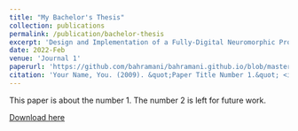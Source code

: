 ```yaml
---
title: "My Bachelor's Thesis"
collection: publications
permalink: /publication/bachelor-thesis
excerpt: 'Design and Implementation of a Fully-Digital Neuromorphic Processor'
date: 2022-Feb
venue: 'Journal 1'
paperurl: 'https://github.com/bahramani/bahramani.github.io/blob/master/files/Bahramani%20Bachelor%20Thesis.pdf'
citation: 'Your Name, You. (2009). &quot;Paper Title Number 1.&quot; <i>Journal 1</i>. 1(1).'
---
```

This paper is about the number 1. The number 2 is left for future work.

[Download here](https://github.com/bahramani/bahramani.github.io/blob/master/files/Bahramani%20Bachelor%20Thesis.pdf)
